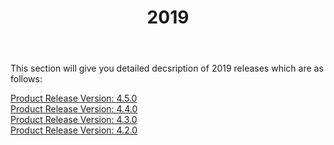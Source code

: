 ﻿---
title: "2019"
toc: true
tag: developers
category: "release-notes"
menus: 
    AECreleasenotes:
        title: "2019"
        weight: 3
        icon: fa fa-wpexplorer
        identifier: 2019Release
---

This section will give you detailed decsription of 2019 releases which are as follows:

   
[Product Release Version: 4.5.0](https://www.appseconnect.com/release-notes/#450)    
[Product Release Version: 4.4.0](https://www.appseconnect.com/release-notes/#440)  
[Product Release Version: 4.3.0](https://www.appseconnect.com/release-notes/#430)  
[Product Release Version: 4.2.0](https://www.appseconnect.com/release-notes/#420)           
          
